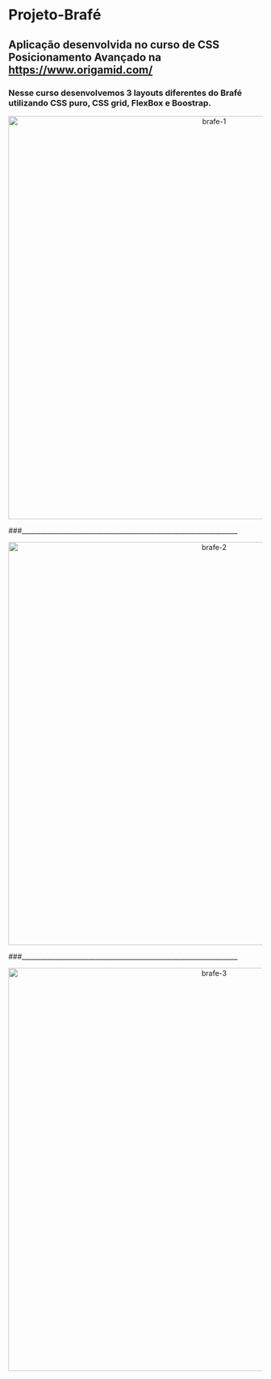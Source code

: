 # Projeto-Brafé



## Aplicação desenvolvida no curso de CSS Posicionamento Avançado na <https://www.origamid.com/>

### Nesse curso desenvolvemos 3 layouts diferentes do Brafé utilizando CSS puro, CSS grid, FlexBox e Boostrap.


<p align="center">
   <img src="https://i.ibb.co/1b4Phck/brafe-1.jpg" alt="brafe-1" border="0" width="800">
</p>

###___________________________________________________________________

<p align="center">
   <img src="https://i.ibb.co/RHcKJPv/brafe-2.jpg" alt="brafe-2" border="0" width="800">
</p>

###___________________________________________________________________

<p align="center">
   <img src="https://i.ibb.co/S3R6kHF/brafe-3.jpg" alt="brafe-3" border="0" width="800">
</p>

